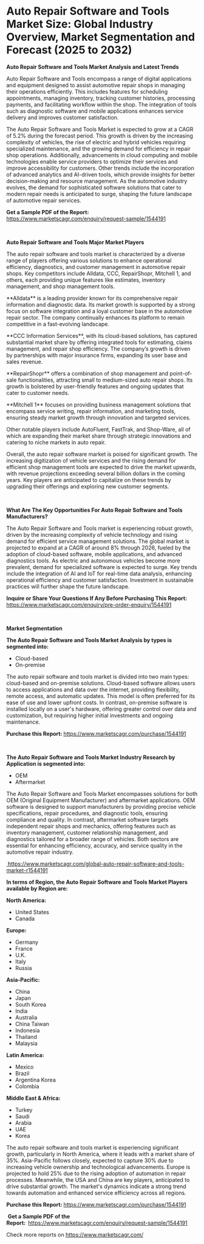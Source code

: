 <p><h1>Auto Repair Software and Tools Market Size: Global Industry Overview, Market Segmentation and Forecast (2025 to 2032)</h1></p><p><strong>Auto Repair Software and Tools Market Analysis and Latest Trends</strong></p>
<p><p>Auto Repair Software and Tools encompass a range of digital applications and equipment designed to assist automotive repair shops in managing their operations efficiently. This includes features for scheduling appointments, managing inventory, tracking customer histories, processing payments, and facilitating workflow within the shop. The integration of tools such as diagnostic software and mobile applications enhances service delivery and improves customer satisfaction.</p><p>The Auto Repair Software and Tools Market is expected to grow at a CAGR of 5.2% during the forecast period. This growth is driven by the increasing complexity of vehicles, the rise of electric and hybrid vehicles requiring specialized maintenance, and the growing demand for efficiency in repair shop operations. Additionally, advancements in cloud computing and mobile technologies enable service providers to optimize their services and improve accessibility for customers. Other trends include the incorporation of advanced analytics and AI-driven tools, which provide insights for better decision-making and resource management. As the automotive industry evolves, the demand for sophisticated software solutions that cater to modern repair needs is anticipated to surge, shaping the future landscape of automotive repair services.</p></p>
<p><strong>Get a Sample PDF of the Report:&nbsp;</strong> <a href="https://www.marketscagr.com/enquiry/request-sample/1544191?utm_campaign=2003&utm_medium=2&utm_source=Github&utm_content=ia&utm_term=11032025&utm_id=auto-repair-software-and-tools">https://www.marketscagr.com/enquiry/request-sample/1544191</a></p>
<p>&nbsp;</p>
<p><strong>Auto Repair Software and Tools Major Market Players</strong></p>
<p><p>The auto repair software and tools market is characterized by a diverse range of players offering various solutions to enhance operational efficiency, diagnostics, and customer management in automotive repair shops. Key competitors include Alldata, CCC, RepairShopr, Mitchell 1, and others, each providing unique features like estimates, inventory management, and shop management tools.</p><p>**Alldata** is a leading provider known for its comprehensive repair information and diagnostic data. Its market growth is supported by a strong focus on software integration and a loyal customer base in the automotive repair sector. The company continually enhances its platform to remain competitive in a fast-evolving landscape.</p><p>**CCC Information Services**, with its cloud-based solutions, has captured substantial market share by offering integrated tools for estimating, claims management, and repair shop efficiency. The company’s growth is driven by partnerships with major insurance firms, expanding its user base and sales revenue.</p><p>**RepairShopr** offers a combination of shop management and point-of-sale functionalities, attracting small to medium-sized auto repair shops. Its growth is bolstered by user-friendly features and ongoing updates that cater to customer needs.</p><p>**Mitchell 1** focuses on providing business management solutions that encompass service writing, repair information, and marketing tools, ensuring steady market growth through innovation and targeted services.</p><p>Other notable players include AutoFluent, FastTrak, and Shop-Ware, all of which are expanding their market share through strategic innovations and catering to niche markets in auto repair.</p><p>Overall, the auto repair software market is poised for significant growth. The increasing digitization of vehicle services and the rising demand for efficient shop management tools are expected to drive the market upwards, with revenue projections exceeding several billion dollars in the coming years. Key players are anticipated to capitalize on these trends by upgrading their offerings and exploring new customer segments.</p></p>
<p>&nbsp;</p>
<p><strong>What Are The Key Opportunities For Auto Repair Software and Tools Manufacturers?</strong></p>
<p><p>The Auto Repair Software and Tools market is experiencing robust growth, driven by the increasing complexity of vehicle technology and rising demand for efficient service management solutions. The global market is projected to expand at a CAGR of around 8% through 2026, fueled by the adoption of cloud-based software, mobile applications, and advanced diagnostics tools. As electric and autonomous vehicles become more prevalent, demand for specialized software is expected to surge. Key trends include the integration of AI and IoT for real-time data analysis, enhancing operational efficiency and customer satisfaction. Investment in sustainable practices will further shape the future landscape.</p></p>
<p><strong>Inquire or Share Your Questions If Any Before Purchasing This Report:</strong> <a href="https://www.marketscagr.com/enquiry/pre-order-enquiry/1544191?utm_campaign=2003&utm_medium=2&utm_source=Github&utm_content=ia&utm_term=11032025&utm_id=auto-repair-software-and-tools">https://www.marketscagr.com/enquiry/pre-order-enquiry/1544191</a></p>
<p>&nbsp;</p>
<p><strong>Market Segmentation</strong></p>
<p><strong>The Auto Repair Software and Tools Market Analysis by types is segmented into:</strong></p>
<p><ul><li>Cloud-based</li><li>On-premise</li></ul></p>
<p><p>The auto repair software and tools market is divided into two main types: cloud-based and on-premise solutions. Cloud-based software allows users to access applications and data over the internet, providing flexibility, remote access, and automatic updates. This model is often preferred for its ease of use and lower upfront costs. In contrast, on-premise software is installed locally on a user's hardware, offering greater control over data and customization, but requiring higher initial investments and ongoing maintenance.</p></p>
<p><strong>Purchase this Report:&nbsp;</strong><a href="https://www.marketscagr.com/purchase/1544191?utm_campaign=2003&utm_medium=2&utm_source=Github&utm_content=ia&utm_term=11032025&utm_id=auto-repair-software-and-tools">https://www.marketscagr.com/purchase/1544191</a></p>
<p>&nbsp;</p>
<p><strong>The Auto Repair Software and Tools Market Industry Research by Application is segmented into:</strong></p>
<p><ul><li>OEM</li><li>Aftermarket</li></ul></p>
<p><p>The Auto Repair Software and Tools Market encompasses solutions for both OEM (Original Equipment Manufacturer) and aftermarket applications. OEM software is designed to support manufacturers by providing precise vehicle specifications, repair procedures, and diagnostic tools, ensuring compliance and quality. In contrast, aftermarket software targets independent repair shops and mechanics, offering features such as inventory management, customer relationship management, and diagnostics tailored for a broader range of vehicles. Both sectors are essential for enhancing efficiency, accuracy, and service quality in the automotive repair industry.</p></p>
<p><a href="https://www.marketscagr.com/global-auto-repair-software-and-tools-market-r1544191?utm_campaign=2003&utm_medium=2&utm_source=Github&utm_content=ia&utm_term=11032025&utm_id=auto-repair-software-and-tools">&nbsp;https://www.marketscagr.com/global-auto-repair-software-and-tools-market-r1544191</a></p>
<p><strong>In terms of Region, the Auto Repair Software and Tools Market Players available by Region are:</strong></p>
<p>
    <p> <strong> North America: </strong>
        <ul>
            <li>United States</li>
            <li>Canada</li>
        </ul>
        </p> 
    <p> <strong> Europe: </strong>
        <ul>
            <li>Germany</li>
            <li>France</li>
            <li>U.K.</li>
            <li>Italy</li>
            <li>Russia</li>
        </ul>
        </p> 
    <p> <strong> Asia-Pacific: </strong>
        <ul>
            <li>China</li>
            <li>Japan</li>
            <li>South Korea</li>
            <li>India</li>
            <li>Australia</li>
            <li>China Taiwan</li>
            <li>Indonesia</li>
            <li>Thailand</li>
            <li>Malaysia</li>
        </ul>
        </p> 
    <p> <strong> Latin America: </strong>
        <ul>
            <li>Mexico</li>
            <li>Brazil</li>
            <li>Argentina Korea</li>
            <li>Colombia</li>
        </ul>
        </p> 
    <p> <strong> Middle East & Africa: </strong>
        <ul>
            <li>Turkey</li>
            <li>Saudi</li>
            <li>Arabia</li>
            <li>UAE</li>
            <li>Korea</li>
        </ul>
    </p>
    </p>
<p><p>The auto repair software and tools market is experiencing significant growth, particularly in North America, where it leads with a market share of 35%. Asia-Pacific follows closely, expected to capture 30% due to increasing vehicle ownership and technological advancements. Europe is projected to hold 25% due to the rising adoption of automation in repair processes. Meanwhile, the USA and China are key players, anticipated to drive substantial growth. The market's dynamics indicate a strong trend towards automation and enhanced service efficiency across all regions.</p></p>
<p><strong>Purchase this Report: </strong><a href="https://www.marketscagr.com/purchase/1544191?utm_campaign=2003&utm_medium=2&utm_source=Github&utm_content=ia&utm_term=11032025&utm_id=auto-repair-software-and-tools">https://www.marketscagr.com/purchase/1544191</a></p>
<p>&nbsp;<strong>Get a Sample PDF of the Report:&nbsp;&nbsp;</strong><a href="https://www.marketscagr.com/enquiry/request-sample/1544191?utm_campaign=2003&utm_medium=2&utm_source=Github&utm_content=ia&utm_term=11032025&utm_id=auto-repair-software-and-tools">https://www.marketscagr.com/enquiry/request-sample/1544191</a></p>
<p><strong></strong></p>
<p>Check more reports on <a href="https://www.marketscagr.com/?utm_campaign=2003&utm_medium=2&utm_source=Github&utm_content=ia&utm_term=11032025&utm_id=auto-repair-software-and-tools">https://www.marketscagr.com/</a></p>